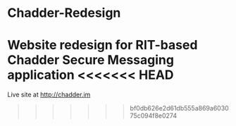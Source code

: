 Chadder-Redesign
================

Website redesign for RIT-based Chadder Secure Messaging application
<<<<<<< HEAD
=======

Live site at http://chadder.im
>>>>>>> bf0db626e2d61db555a869a603075c094f8e0274
